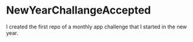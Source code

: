 # NewYearChallangeAccepted
I created the first repo of a monthly app challenge that I started in the new year.
